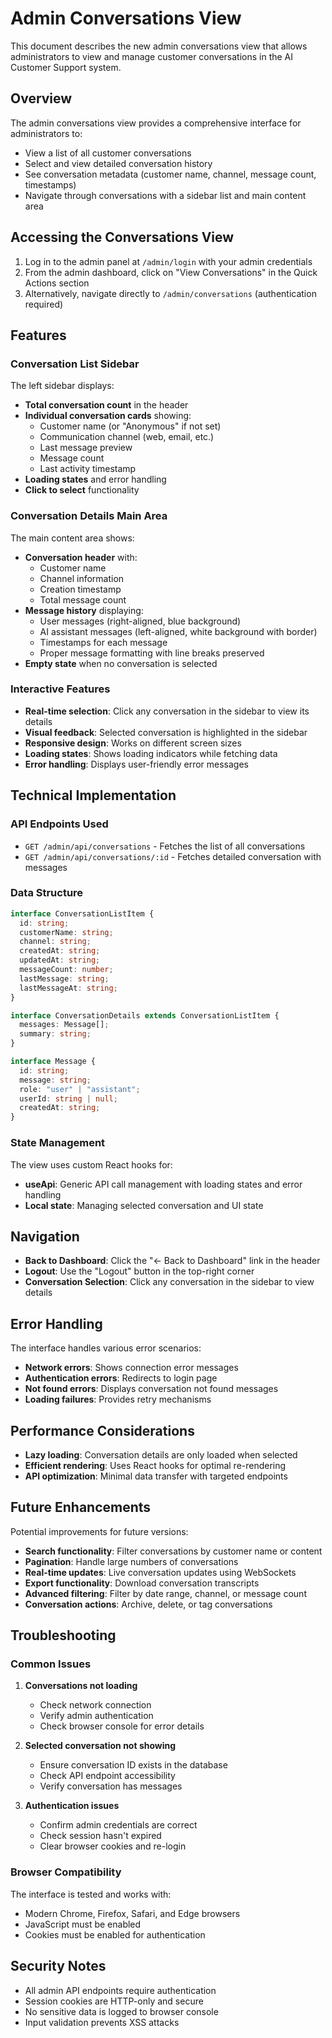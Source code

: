 # Admin Conversations View

This document describes the new admin conversations view that allows administrators to view and manage customer conversations in the AI Customer Support system.

## Overview

The admin conversations view provides a comprehensive interface for administrators to:

- View a list of all customer conversations
- Select and view detailed conversation history
- See conversation metadata (customer name, channel, message count, timestamps)
- Navigate through conversations with a sidebar list and main content area

## Accessing the Conversations View

1. Log in to the admin panel at `/admin/login` with your admin credentials
2. From the admin dashboard, click on "View Conversations" in the Quick Actions section
3. Alternatively, navigate directly to `/admin/conversations` (authentication required)

## Features

### Conversation List Sidebar

The left sidebar displays:

- **Total conversation count** in the header
- **Individual conversation cards** showing:
  - Customer name (or "Anonymous" if not set)
  - Communication channel (web, email, etc.)
  - Last message preview
  - Message count
  - Last activity timestamp
- **Loading states** and error handling
- **Click to select** functionality

### Conversation Details Main Area

The main content area shows:

- **Conversation header** with:
  - Customer name
  - Channel information
  - Creation timestamp
  - Total message count
- **Message history** displaying:
  - User messages (right-aligned, blue background)
  - AI assistant messages (left-aligned, white background with border)
  - Timestamps for each message
  - Proper message formatting with line breaks preserved
- **Empty state** when no conversation is selected

### Interactive Features

- **Real-time selection**: Click any conversation in the sidebar to view its details
- **Visual feedback**: Selected conversation is highlighted in the sidebar
- **Responsive design**: Works on different screen sizes
- **Loading states**: Shows loading indicators while fetching data
- **Error handling**: Displays user-friendly error messages

## Technical Implementation

### API Endpoints Used

- `GET /admin/api/conversations` - Fetches the list of all conversations
- `GET /admin/api/conversations/:id` - Fetches detailed conversation with messages

### Data Structure

```typescript
interface ConversationListItem {
  id: string;
  customerName: string;
  channel: string;
  createdAt: string;
  updatedAt: string;
  messageCount: number;
  lastMessage: string;
  lastMessageAt: string;
}

interface ConversationDetails extends ConversationListItem {
  messages: Message[];
  summary: string;
}

interface Message {
  id: string;
  message: string;
  role: "user" | "assistant";
  userId: string | null;
  createdAt: string;
}
```

### State Management

The view uses custom React hooks for:

- **useApi**: Generic API call management with loading states and error handling
- **Local state**: Managing selected conversation and UI state

## Navigation

- **Back to Dashboard**: Click the "← Back to Dashboard" link in the header
- **Logout**: Use the "Logout" button in the top-right corner
- **Conversation Selection**: Click any conversation in the sidebar to view details

## Error Handling

The interface handles various error scenarios:

- **Network errors**: Shows connection error messages
- **Authentication errors**: Redirects to login page
- **Not found errors**: Displays conversation not found messages
- **Loading failures**: Provides retry mechanisms

## Performance Considerations

- **Lazy loading**: Conversation details are only loaded when selected
- **Efficient rendering**: Uses React hooks for optimal re-rendering
- **API optimization**: Minimal data transfer with targeted endpoints

## Future Enhancements

Potential improvements for future versions:

- **Search functionality**: Filter conversations by customer name or content
- **Pagination**: Handle large numbers of conversations
- **Real-time updates**: Live conversation updates using WebSockets
- **Export functionality**: Download conversation transcripts
- **Advanced filtering**: Filter by date range, channel, or message count
- **Conversation actions**: Archive, delete, or tag conversations

## Troubleshooting

### Common Issues

1. **Conversations not loading**
   - Check network connection
   - Verify admin authentication
   - Check browser console for error details

2. **Selected conversation not showing**
   - Ensure conversation ID exists in the database
   - Check API endpoint accessibility
   - Verify conversation has messages

3. **Authentication issues**
   - Confirm admin credentials are correct
   - Check session hasn't expired
   - Clear browser cookies and re-login

### Browser Compatibility

The interface is tested and works with:
- Modern Chrome, Firefox, Safari, and Edge browsers
- JavaScript must be enabled
- Cookies must be enabled for authentication

## Security Notes

- All admin API endpoints require authentication
- Session cookies are HTTP-only and secure
- No sensitive data is logged to browser console
- Input validation prevents XSS attacks